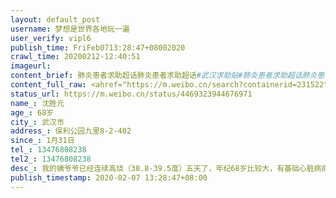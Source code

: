 ```yaml
---
layout: default_post
username: 梦想是世界各地玩一遍
user_verify: vipl6
publish_time: FriFeb0713:28:47+08002020
crawl_time: 20200212-12:40:51
imageurl: 
content_brief: 肺炎患者求助超话肺炎患者求助超话#武汉求助贴#肺炎患者求助超话肺炎患者求助超话 求助人信息（若有相关化验单，请上传图片）【姓名】沈胜元【年龄】68岁【所在城市】武汉市【所在小区、社区】保利公园九里8-2-402【患病时间】1月31日【联系方式】13476808238【其他紧急联系人 ...全文
content_full_raw: <ahref="https://m.weibo.cn/search?containerid=231522type%3D1%26t%3D10%26q%3D%23%E6%AD%A6%E6%B1%89%E6%B1%82%E5%8A%A9%E8%B4%B4%23&extparam=%23%E6%AD%A6%E6%B1%89%E6%B1%82%E5%8A%A9%E8%B4%B4%23"data-hide=""><spanclass="surl-text">#武汉求助贴#</span></a>求助人信息（若有相关化验单，请上传图片）<br/>【姓名】沈胜元<br/>【年龄】68岁<br/>【所在城市】武汉市<br/>【所在小区、社区】保利公园九里8-2-402<br/>【患病时间】1月31日<br/>【联系方式】13476808238<br/>【其他紧急联系人】13476808238<br/>【病情描述】<br/>我的姨爷爷已经连续高烧（38.8-39.5度）五天了，年纪68岁比较大，有基础心脏病病史。<br/><br/>昨天排到队去医院后，拍CT发现双肺已经感染，吃药后没有明显改善，持续高烧，昨天半夜已经做了核酸检测，但是被告知结果起码需要等待三天以上，现在只有在家隔离，持续高烧，有时意识不清，急需住院治疗，不能再拖了！<br/>如果可以看到这条的，麻烦帮我顶上去，家里的老人不能再这样拖下去了，谢谢各位了！<br/>求助人联系电话:<br/>沈艳柳（女儿）13476808238；<br/>沈莎莎（侄女）13476099489<br/><br/><ahref='/n/环球网'>@环球网</a><ahref='/n/财经'>@财经</a><ahref='/n/楚天交通广播'>@楚天交通广播</a><ahref='/n/第一财经日报'>@第一财经日报</a><ahref='/n/财经'>@财经</a><ahref='/n/多看武汉'>@多看武汉</a><ahref='/n/凤凰网'>@凤凰网</a><ahref='/n/观察者网'>@观察者网</a><ahref='/n/国家应急广播'>@国家应急广播</a><ahref='/n/环球时报'>@环球时报</a><ahref='/n/环球网'>@环球网</a><ahref='/n/华中科技大学'>@华中科技大学</a><ahref='/n/湖北省政府门户网站'>@湖北省政府门户网站</a><ahref='/n/湖北经视'>@湖北经视</a><ahref='/n/每日经济新闻'>@每日经济新闻</a><ahref='/n/每日经济新闻'>@每日经济新闻</a><ahref='/n/国家应急广播'>@国家应急广播</a><ahref='/n/经济观察报'>@经济观察报</a>
status_url: https://m.weibo.cn/status/4469323944676971
name_: 沈胜元
age_: 68岁
city_: 武汉市
address_: 保利公园九里8-2-402
since_: 1月31日
tel_: 13476808238
tel2_: 13476808238
desc_: 我的姨爷爷已经连续高烧（38.8-39.5度）五天了，年纪68岁比较大，有基础心脏病病史。昨天排到队去医院后，拍CT发现双肺已经感染，吃药后没有明显改善，持续高烧，昨天半夜已经做了核酸检测，但是被告知结果起码需要等待三天以上，现在只有在家隔离，持续高烧，有时意识不清，急需住院治疗，不能再拖了！如果可以看到这条的，麻烦帮我顶上去，家里的老人不能再这样拖下去了，谢谢各位了！求助人联系电话沈艳柳（女儿）13476808238；沈莎莎（侄女）13476099489<ahref='/n/环球网'>@环球网</a><ahref='/n/财经'>@财经</a><ahref='/n/楚天交通广播'>@楚天交通广播</a><ahref='/n/第一财经日报'>@第一财经日报</a><ahref='/n/财经'>@财经</a><ahref='/n/多看武汉'>@多看武汉</a><ahref='/n/凤凰网'>@凤凰网</a><ahref='/n/观察者网'>@观察者网</a><ahref='/n/国家应急广播'>@国家应急广播</a><ahref='/n/环球时报'>@环球时报</a><ahref='/n/环球网'>@环球网</a><ahref='/n/华中科技大学'>@华中科技大学</a><ahref='/n/湖北省政府门户网站'>@湖北省政府门户网站</a><ahref='/n/湖北经视'>@湖北经视</a><ahref='/n/每日经济新闻'>@每日经济新闻</a><ahref='/n/每日经济新闻'>@每日经济新闻</a><ahref='/n/国家应急广播'>@国家应急广播</a><ahref='/n/经济观察报'>@经济观察报</a>
publish_timestamp: 2020-02-07 13:28:47+08:00
---
```

